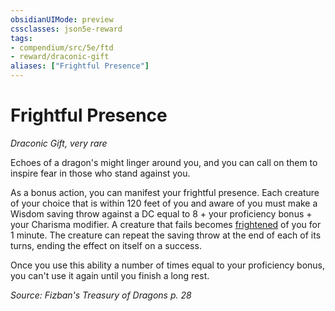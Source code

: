 ```yaml
---
obsidianUIMode: preview
cssclasses: json5e-reward
tags:
- compendium/src/5e/ftd
- reward/draconic-gift
aliases: ["Frightful Presence"]
---
```

# Frightful Presence
*Draconic Gift, very rare*  

Echoes of a dragon's might linger around you, and you can call on them to inspire fear in those who stand against you.

As a bonus action, you can manifest your frightful presence. Each creature of your choice that is within 120 feet of you and aware of you must make a Wisdom saving throw against a DC equal to 8 + your proficiency bonus + your Charisma modifier. A creature that fails becomes [frightened](Mechanics/Rules/conditions.md#Frightened) of you for 1 minute. The creature can repeat the saving throw at the end of each of its turns, ending the effect on itself on a success.

Once you use this ability a number of times equal to your proficiency bonus, you can't use it again until you finish a long rest.

*Source: Fizban's Treasury of Dragons p. 28*